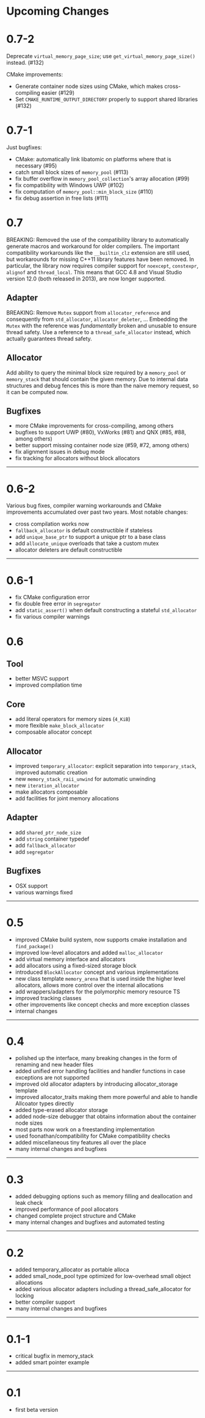 # Upcoming Changes

# 0.7-2

Deprecate `virtual_memory_page_size`; use `get_virtual_memory_page_size()` instead. (#132)

CMake improvements:

* Generate container node sizes using CMake, which makes cross-compiling easier (#129)
* Set `CMAKE_RUNTIME_OUTPUT_DIRECTORY` properly to support shared libraries (#132)

# 0.7-1

Just bugfixes:

* CMake: automatically link libatomic on platforms where that is necessary (#95)
* catch small block sizes of `memory_pool` (#113)
* fix buffer overflow in `memory_pool_collection`'s array allocation (#99)
* fix compatibility with Windows UWP (#102)
* fix computation of `memory_pool::min_block_size` (#110)
* fix debug assertion in free lists (#111)

# 0.7

BREAKING: Removed the use of the compatibility library to automatically generate macros and workaround for older compilers.
The important compatibility workarounds like the `__builtin_clz` extension are still used, but workarounds for missing C++11 library features have been removed.
In particular, the library now requires compiler support for `noexcept`, `constexpr`, `alignof` and `thread_local`.
This means that GCC 4.8 and Visual Studio version 12.0 (both released in 2013), are now longer supported.

## Adapter

BREAKING: Remove `Mutex` support from `allocator_reference` and consequently from `std_allocator`, `allocator_deleter`, ...
Embedding the `Mutex` with the reference was *fundamentally* broken and unusable to ensure thread safety.
Use a reference to a `thread_safe_allocator` instead, which actually guarantees thread safety.

## Allocator

Add ability to query the minimal block size required by a `memory_pool` or `memory_stack` that should contain the given memory.
Due to internal data structures and debug fences this is more than the naive memory request, so it can be computed now.

## Bugfixes

* more CMake improvements for cross-compiling, among others
* bugfixes to support UWP (#80), VxWorks (#81) and QNX (#85, #88, among others)
* better support missing container node size (#59, #72, among others)
* fix alignment issues in debug mode
* fix tracking for allocators without block allocators

---

# 0.6-2

Various bug fixes, compiler warning workarounds and CMake improvements accumulated over past two years.
Most notable changes:

* cross compilation works now
* `fallback_allocator` is default constructible if stateless
* add `unique_base_ptr` to support a unique ptr to a base class
* add `allocate_unique` overloads that take a custom mutex
* allocator deleters are default constructible

---

# 0.6-1

* fix CMake configuration error
* fix double free error in `segregator`
* add `static_assert()` when default constructing a stateful `std_allocator`
* fix various compiler warnings

# 0.6

## Tool

* better MSVC support
* improved compilation time

## Core

* add literal operators for memory sizes (`4_KiB`)
* more flexible `make_block_allocator`
* composable allocator concept

## Allocator

* improved `temporary_allocator`: explicit separation into `temporary_stack`, improved automatic creation
* new `memory_stack_raii_unwind` for automatic unwinding
* new `iteration_allocator`
* make allocators composable
* add facilities for joint memory allocations

## Adapter

* add `shared_ptr_node_size`
* add `string` container typedef
* add `fallback_allocator`
* add `segregator`

## Bugfixes

* OSX support
* various warnings fixed

---

# 0.5
* improved CMake build system, now supports cmake installation and `find_package()`
* improved low-level allocators and added `malloc_allocator`
* add virtual memory interface and allocators
* add allocators using a fixed-sized storage block
* introduced `BlockAllocator` concept and various implementations
* new class template `memory_arena` that is used inside the higher level allocators, allows more control over the internal allocations
* add wrappers/adapters for the polymorphic memory resource TS
* improved tracking classes
* other improvements like concept checks and more exception classes
* internal changes

---

# 0.4

* polished up the interface, many breaking changes in the form of renaming and new header files
* added unified error handling facilities and handler functions in case exceptions are not supported
* improved old allocator adapters by introducing allocator_storage template
* improved allocator_traits making them more powerful and able to handle Allcoator types directly
* added type-erased allocator storage
* added node-size debugger that obtains information about the container node sizes
* most parts now work on a freestanding implementation
* used foonathan/compatibility for CMake compatibility checks
* added miscellaneous tiny features all over the place
* many internal changes and bugfixes

---

# 0.3

* added debugging options such as memory filling and deallocation and leak check
* improved performance of pool allocators
* changed complete project structure and CMake
* many internal changes and bugfixes and automated testing

---

# 0.2

* added temporary_allocator as portable alloca
* added small_node_pool type optimized for low-overhead small object allocations
* added various allocator adapters including a thread_safe_allocator for locking
* better compiler support
* many internal changes and bugfixes

---

# 0.1-1

* critical bugfix in memory_stack
* added smart pointer example

---

# 0.1

* first beta version

